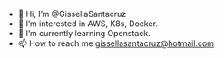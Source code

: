 - 👋 Hi, I’m @GissellaSantacruz
- 👀 I’m interested in AWS, K8s, Docker.
- 🌱 I’m currently learning Openstack.
- 📫 How to reach me gissellasantacruz@hotmail.com

<!---
GissellaSantacruz/GissellaSantacruz is a ✨ special ✨ repository because its `README.md` (this file) appears on your GitHub profile.
You can click the Preview link to take a look at your changes.
--->
